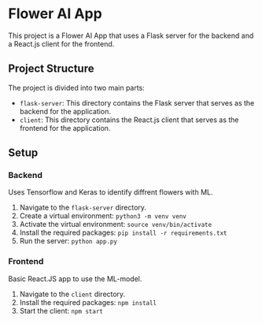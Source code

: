 # Flower AI App

This project is a Flower AI App that uses a Flask server for the backend and a React.js client for the frontend.

## Project Structure

The project is divided into two main parts:

- `flask-server`: This directory contains the Flask server that serves as the backend for the application.
- `client`: This directory contains the React.js client that serves as the frontend for the application.

## Setup

### Backend
Uses Tensorflow and Keras to identify diffrent flowers with ML.

1. Navigate to the `flask-server` directory.
2. Create a virtual environment: `python3 -m venv venv`
3. Activate the virtual environment: `source venv/bin/activate`
4. Install the required packages: `pip install -r requirements.txt`
5. Run the server: `python app.py`

### Frontend
Basic React.JS app to use the ML-model.

1. Navigate to the `client` directory.
2. Install the required packages: `npm install`
3. Start the client: `npm start`
